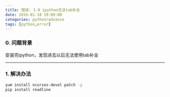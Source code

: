 ```yaml
---
title: 错误: 1.0 ipython无法tab补全
date: 2016-01-18 19:09:00
categories: python/advance
tags: [python,error]
---
```


### 0. 问题背景
安装完ipython，发现进去以后无法使用tab补全

---

### 1. 解决办法
``` bash
yum install ncurses-devel patch -y
pip install readline
```
